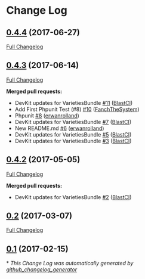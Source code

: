 # Change Log

## [0.4.4](https://github.com/libre-informatique/VarietiesBundle/tree/0.4.4) (2017-06-27)
[Full Changelog](https://github.com/libre-informatique/VarietiesBundle/compare/0.4.3...0.4.4)

## [0.4.3](https://github.com/libre-informatique/VarietiesBundle/tree/0.4.3) (2017-06-14)
[Full Changelog](https://github.com/libre-informatique/VarietiesBundle/compare/0.4.2...0.4.3)

**Merged pull requests:**

- DevKit updates for VarietiesBundle [\#11](https://github.com/libre-informatique/VarietiesBundle/pull/11) ([BlastCI](https://github.com/BlastCI))
- Add First Phpunit Test \(\#8\) [\#10](https://github.com/libre-informatique/VarietiesBundle/pull/10) ([FanchTheSystem](https://github.com/FanchTheSystem))
- Phpunit [\#8](https://github.com/libre-informatique/VarietiesBundle/pull/8) ([erwanrolland](https://github.com/erwanrolland))
- DevKit updates for VarietiesBundle [\#7](https://github.com/libre-informatique/VarietiesBundle/pull/7) ([BlastCI](https://github.com/BlastCI))
- New README.md [\#6](https://github.com/libre-informatique/VarietiesBundle/pull/6) ([erwanrolland](https://github.com/erwanrolland))
- DevKit updates for VarietiesBundle [\#5](https://github.com/libre-informatique/VarietiesBundle/pull/5) ([BlastCI](https://github.com/BlastCI))
- DevKit updates for VarietiesBundle [\#3](https://github.com/libre-informatique/VarietiesBundle/pull/3) ([BlastCI](https://github.com/BlastCI))

## [0.4.2](https://github.com/libre-informatique/VarietiesBundle/tree/0.4.2) (2017-05-05)
[Full Changelog](https://github.com/libre-informatique/VarietiesBundle/compare/0.2...0.4.2)

**Merged pull requests:**

- DevKit updates for VarietiesBundle [\#2](https://github.com/libre-informatique/VarietiesBundle/pull/2) ([BlastCI](https://github.com/BlastCI))

## [0.2](https://github.com/libre-informatique/VarietiesBundle/tree/0.2) (2017-03-07)
[Full Changelog](https://github.com/libre-informatique/VarietiesBundle/compare/0.1...0.2)

## [0.1](https://github.com/libre-informatique/VarietiesBundle/tree/0.1) (2017-02-15)


\* *This Change Log was automatically generated by [github_changelog_generator](https://github.com/skywinder/Github-Changelog-Generator)*